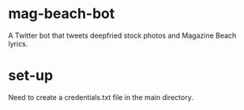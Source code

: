 # mag-beach-bot
A Twitter bot that tweets deepfried stock photos and Magazine Beach lyrics.

# set-up
Need to create a credentials.txt file in the main directory.
